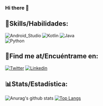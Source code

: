 ### Hi there 👋

## 🎯Skills/Habilidades:
![Android_Studio](https://img.shields.io/badge/Android_Studio-3DDC84?style=for-the-badge&logo=android-studio&logoColor=white&labelColor=101010)
![Kotlin](https://img.shields.io/badge/Kotlin-0095D5?style=for-the-badge&logo=kotlin&logoColor=white&labelColor=101010)
![Java](https://img.shields.io/badge/Java-800404?style=for-the-badge&logo=Java&logoColor=white&labelColor=101010)</br>
![Python](https://img.shields.io/badge/Python-ab9f00?style=for-the-badge&logo=Python&logoColor=white&labelColor=101010)</br>


## 🔎Find me at/Encuéntrame en:
[![Twitter](https://img.shields.io/badge/Twitter-@lucasginard-1DA1F2?style=for-the-badge&logo=twitter&logoColor=white&labelColor=101010)](https://twitter.com/lucasginard)
[![Linkedin](https://img.shields.io/badge/Linkedin-LucasGinard-005c94?style=for-the-badge&logo=linkedin&logoColor=white&labelColor=101010)](https://py.linkedin.com/in/lucasginard)</br>

## 📊Stats/Estadística:
![Anurag's github stats](https://github-readme-stats.vercel.app/api?username=LucasGinard&theme=algolia&show_icons=true_icons=true&hide=contribs,prs,issues)
[![Top Langs](https://github-readme-stats.vercel.app/api/top-langs/?username=LucasGinard&layout=compact&theme=algolia&show_icons=true)](https://github.com/LucasGinard/github-readme-stats)

